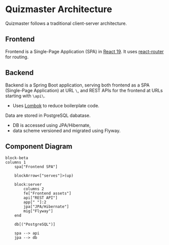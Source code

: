 # Quizmaster Architecture

Quizmaster follows a traditional client-server architecture.

## Frontend
Frontend is a Single-Page Application (SPA) in [React 19](https://react.dev/). It uses [react-router](https://reactrouter.com/) for routing.

## Backend
Backend is a Spring Boot application, serving both frontend as a SPA (Single-Page Application) at URL `\`, and REST APIs for the frontend at URLs starting with `\api\`.
- Uses [Lombok](https://projectlombok.org/) to reduce boilerplate code.

Data are stored in PostgreSQL dabatase.
- DB is accessed using JPA/Hibernate,
- data scheme versioned and migrated using Flyway.

## Component Diagram
```mermaid
block-beta
columns 1
    spa["Frontend SPA"]

    blockArrow<["serves"]>(up)

    block:server
        columns 2
        fe["Frontend assets"]
        api["REST API"]
        app[" "]:2
        jpa["JPA/Hibernate"]
        mig["Flyway"]
    end

    db[("PostgreSQL")]

    spa --> api
    jpa --> db
```
